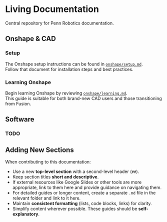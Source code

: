 # Living Documentation
Central repository for Penn Robotics documentation.

## Onshape & CAD

### Setup
The Onshape setup instructions can be found in [`onshape/setup.md`](onshape/setup.md).  
Follow that document for installation steps and best practices.

### Learning Onshape
Begin learning Onshape by reviewing [`onshape/learning.md`](onshape/learning.md).  
This guide is suitable for both brand-new CAD users and those transitioning from Fusion.

## Software 

### TODO

## Adding New Sections
When contributing to this documentation:

- Use a new **top-level section** with a second-level header (`##`).  
- Keep section titles **short and descriptive**.  
- If external resources like Google Slides or other tools are more appropriate, link to them here and provide guidance on navigating them.  
- For detailed guides or longer content, create a separate `.md` file in the relevant folder and link to it here.  
- Maintain **consistent formatting** (lists, code blocks, links) for clarity.  
- Simplify content wherever possible. These guides should be **self-explanatory**.

